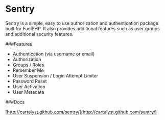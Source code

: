 # Sentry

Sentry is a simple, easy to use authorization and authentication package built for FuelPHP.
It also provides additional features such as user groups and additional security features.

###Features

* Authentication (via username or email)
* Authorization
* Groups / Roles
* Remember Me
* User Suspension / Login Attempt Limiter
* Password Reset
* User Activation
* User Metadata

###Docs

[http://cartalyst.github.com/sentry/](http://cartalyst.github.com/sentry/)
